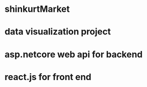 # shinkurtMarket
# data visualization project
# asp.netcore web api for backend
# react.js for front end
